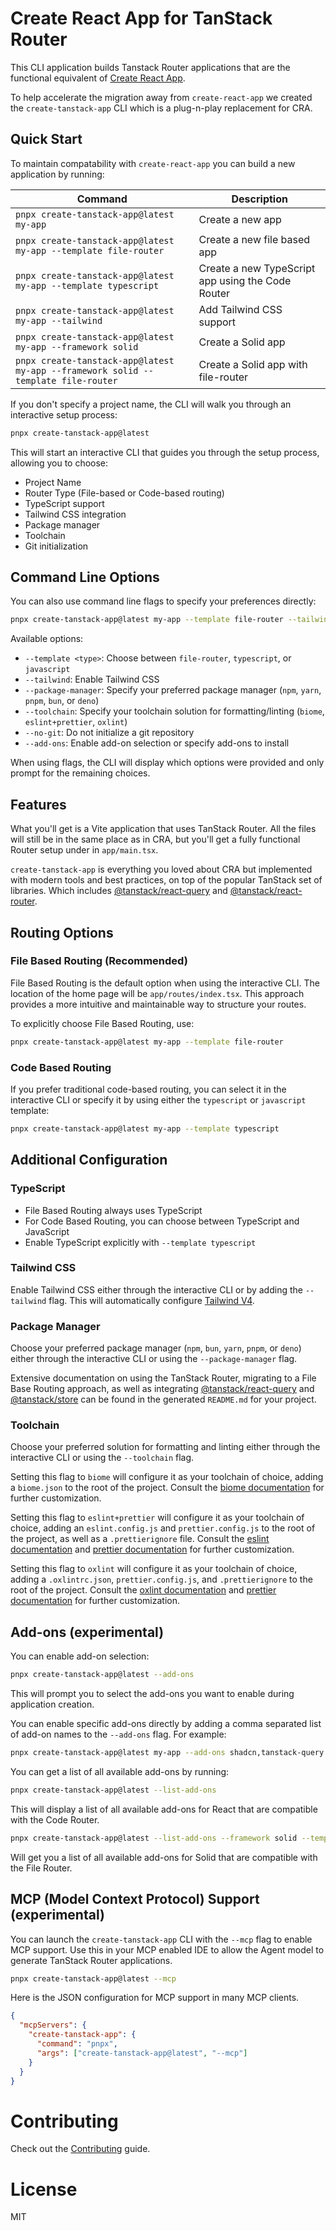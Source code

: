 # Create React App for TanStack Router

This CLI application builds Tanstack Router applications that are the functional equivalent of [Create React App](https://create-react-app.dev/).

To help accelerate the migration away from `create-react-app` we created the `create-tanstack-app` CLI which is a plug-n-play replacement for CRA.

## Quick Start

To maintain compatability with `create-react-app` you can build a new application by running:

| Command                                                                           | Description                                       |
| --------------------------------------------------------------------------------- | ------------------------------------------------- |
| `pnpx create-tanstack-app@latest my-app`                                          | Create a new app                                  |
| `pnpx create-tanstack-app@latest my-app --template file-router`                   | Create a new file based app                       |
| `pnpx create-tanstack-app@latest my-app --template typescript`                    | Create a new TypeScript app using the Code Router |
| `pnpx create-tanstack-app@latest my-app --tailwind`                               | Add Tailwind CSS support                          |
| `pnpx create-tanstack-app@latest my-app --framework solid`                        | Create a Solid app                                |
| `pnpx create-tanstack-app@latest my-app --framework solid --template file-router` | Create a Solid app with file-router               |

If you don't specify a project name, the CLI will walk you through an interactive setup process:

```bash
pnpx create-tanstack-app@latest
```

This will start an interactive CLI that guides you through the setup process, allowing you to choose:

- Project Name
- Router Type (File-based or Code-based routing)
- TypeScript support
- Tailwind CSS integration
- Package manager
- Toolchain
- Git initialization

## Command Line Options

You can also use command line flags to specify your preferences directly:

```bash
pnpx create-tanstack-app@latest my-app --template file-router --tailwind --package-manager pnpm
```

Available options:

- `--template <type>`: Choose between `file-router`, `typescript`, or `javascript`
- `--tailwind`: Enable Tailwind CSS
- `--package-manager`: Specify your preferred package manager (`npm`, `yarn`, `pnpm`, `bun`, or `deno`)
- `--toolchain`: Specify your toolchain solution for formatting/linting (`biome`, `eslint+prettier`, `oxlint`)
- `--no-git`: Do not initialize a git repository
- `--add-ons`: Enable add-on selection or specify add-ons to install

When using flags, the CLI will display which options were provided and only prompt for the remaining choices.

## Features

What you'll get is a Vite application that uses TanStack Router. All the files will still be in the same place as in CRA, but you'll get a fully functional Router setup under in `app/main.tsx`.

`create-tanstack-app` is everything you loved about CRA but implemented with modern tools and best practices, on top of the popular TanStack set of libraries. Which includes [@tanstack/react-query](https://tanstack.com/query/latest) and [@tanstack/react-router](https://tanstack.com/router/latest).

## Routing Options

### File Based Routing (Recommended)

File Based Routing is the default option when using the interactive CLI. The location of the home page will be `app/routes/index.tsx`. This approach provides a more intuitive and maintainable way to structure your routes.

To explicitly choose File Based Routing, use:

```bash
pnpx create-tanstack-app@latest my-app --template file-router
```

### Code Based Routing

If you prefer traditional code-based routing, you can select it in the interactive CLI or specify it by using either the `typescript` or `javascript` template:

```bash
pnpx create-tanstack-app@latest my-app --template typescript
```

## Additional Configuration

### TypeScript

- File Based Routing always uses TypeScript
- For Code Based Routing, you can choose between TypeScript and JavaScript
- Enable TypeScript explicitly with `--template typescript`

### Tailwind CSS

Enable Tailwind CSS either through the interactive CLI or by adding the `--tailwind` flag. This will automatically configure [Tailwind V4](https://tailwindcss.com/).

### Package Manager

Choose your preferred package manager (`npm`, `bun`, `yarn`, `pnpm`, or `deno`) either through the interactive CLI or using the `--package-manager` flag.

Extensive documentation on using the TanStack Router, migrating to a File Base Routing approach, as well as integrating [@tanstack/react-query](https://tanstack.com/query/latest) and [@tanstack/store](https://tanstack.com/store/latest) can be found in the generated `README.md` for your project.

### Toolchain

Choose your preferred solution for formatting and linting either through the interactive CLI or using the `--toolchain` flag.

Setting this flag to `biome` will configure it as your toolchain of choice, adding a `biome.json` to the root of the project. Consult the [biome documentation](https://biomejs.dev/guides/getting-started/) for further customization.

Setting this flag to `eslint+prettier` will configure it as your toolchain of choice, adding an `eslint.config.js` and `prettier.config.js` to the root of the project, as well as a `.prettierignore` file. Consult the [eslint documentation](https://eslint.org/docs/latest/) and [prettier documentation](https://prettier.io/docs/) for further customization.

Setting this flag to `oxlint` will configure it as your toolchain of choice, adding a `.oxlintrc.json`, `prettier.config.js`, and `.prettierignore` to the root of the project. Consult the [oxlint documentation](https://oxc.rs/docs/guide/usage/linter.html) and [prettier documentation](https://prettier.io/docs/) for further customization.

## Add-ons (experimental)

You can enable add-on selection:

```bash
pnpx create-tanstack-app@latest --add-ons
```

This will prompt you to select the add-ons you want to enable during application creation.

You can enable specific add-ons directly by adding a comma separated list of add-on names to the `--add-ons` flag. For example:

```bash
pnpx create-tanstack-app@latest my-app --add-ons shadcn,tanstack-query
```

You can get a list of all available add-ons by running:

```bash
pnpx create-tanstack-app@latest --list-add-ons
```

This will display a list of all available add-ons for React that are compatible with the Code Router.

```bash
pnpx create-tanstack-app@latest --list-add-ons --framework solid --template file-router
```

Will get you a list of all available add-ons for Solid that are compatible with the File Router.

## MCP (Model Context Protocol) Support (experimental)

You can launch the `create-tanstack-app` CLI with the `--mcp` flag to enable MCP support. Use this in your MCP enabled IDE to allow the Agent model to generate TanStack Router applications.

```bash
pnpx create-tanstack-app@latest --mcp
```

Here is the JSON configuration for MCP support in many MCP clients.

```json
{
  "mcpServers": {
    "create-tanstack-app": {
      "command": "pnpx",
      "args": ["create-tanstack-app@latest", "--mcp"]
    }
  }
}
```

# Contributing

Check out the [Contributing](CONTRIBUTING.md) guide.

# License

MIT

